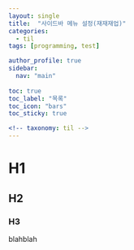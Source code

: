 ```yaml
---
layout: single
title:  "사이드바 메뉴 설정(재재재업)"
categories:
  - til
tags: [programming, test]

author_profile: true
sidebar:
  nav: "main"
  
toc: true
toc_label: "목록"
toc_icon: "bars"
toc_sticky: true

<!-- taxonomy: til -->
---
```


# H1
## H2
### H3
blahblah

